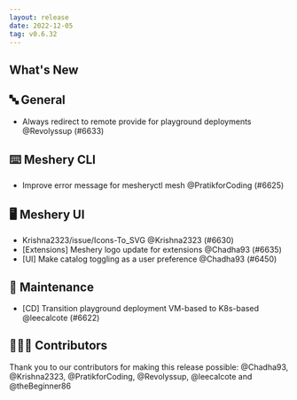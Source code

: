 ```yaml
---
layout: release
date: 2022-12-05
tag: v0.6.32
---
```


## What's New
## 🔤 General
- Always redirect to remote provide for playground deployments @Revolyssup (#6633)

## ⌨️ Meshery CLI

- Improve error message for mesheryctl mesh @PratikforCoding (#6625)

## 🖥 Meshery UI

- Krishna2323/issue/Icons-To_SVG @Krishna2323 (#6630)
- [Extensions] Meshery logo update for extensions @Chadha93 (#6635)
- [UI] Make catalog toggling as a user preference @Chadha93 (#6450)

## 🧰 Maintenance

- [CD] Transition playground deployment VM-based to K8s-based @leecalcote (#6622)

## 👨🏽‍💻 Contributors

Thank you to our contributors for making this release possible:
@Chadha93, @Krishna2323, @PratikforCoding, @Revolyssup, @leecalcote and @theBeginner86
